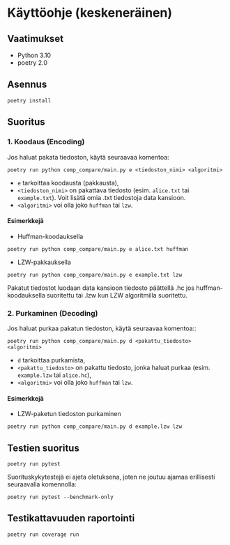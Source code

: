 

# Käyttöohje (keskeneräinen)

## Vaatimukset

- Python 3.10
- poetry 2.0

## Asennus
```
poetry install
```

## Suoritus

### 1. Koodaus (Encoding)

  Jos haluat pakata tiedoston, käytä seuraavaa komentoa:
```
poetry run python comp_compare/main.py e <tiedoston_nimi> <algoritmi>
```

* ```e``` tarkoittaa koodausta (pakkausta),
* ```<tiedoston_nimi>``` on pakattava tiedosto (esim. ```alice.txt``` tai ```example.txt```). Voit lisätä omia .txt tiedostoja data kansioon.
* ```<algoritmi>``` voi olla joko ```huffman``` tai ```lzw```.

#### Esimerkkejä
* Huffman-koodauksella

```
poetry run python comp_compare/main.py e alice.txt huffman
``` 
* LZW-pakkauksella
```
poetry run python comp_compare/main.py e example.txt lzw
``` 
Pakatut tiedostot luodaan data kansioon tiedosto päättellä .hc jos huffman-koodauksella suoritettu tai .lzw kun LZW algoritmilla suoritettu.

### 2. Purkaminen (Decoding)

  Jos haluat purkaa pakatun tiedoston, käytä seuraavaa komentoa::
```
poetry run python comp_compare/main.py d <pakattu_tiedosto> <algoritmi>
```

* ```d``` tarkoittaa purkamista,
* ```<pakattu_tiedosto>``` on pakattu tiedosto, jonka haluat purkaa (esim. ```example.lzw``` tai ```alice.hc```),
* ```<algoritmi>``` voi olla joko ```huffman``` tai ```lzw```.

#### Esimerkkejä
* LZW-paketun tiedoston purkaminen

```
poetry run python comp_compare/main.py d example.lzw lzw
``` 



## Testien suoritus 

```
poetry run pytest
```


Suorituskykytestejä ei ajeta oletuksena, joten ne joutuu ajamaa erillisesti seuraavalla komennolla:


```
poetry run pytest --benchmark-only
```


## Testikattavuuden raportointi

```
poetry run coverage run
```
